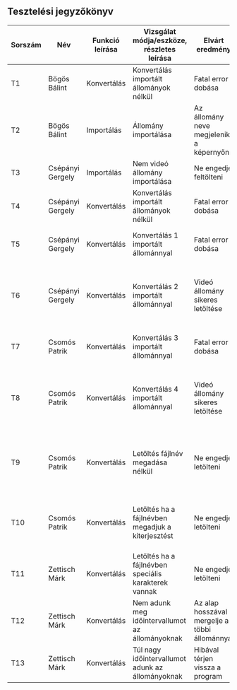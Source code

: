 ## Tesztelési jegyzőkönyv

| Sorszám |Név | Funkció leírása| Vizsgálat módja/eszköze, részletes leírása | Elvárt eredmény| Eredmény |Verzió |
|--|--|--|--|--|--|--|
|T1| Bögös Bálint | Konvertálás | Konvertálás importált állományok nélkül | Fatal error dobása | Hibát dob a pycharmban, de a program tovább fut | Beta 1.1 |
|T2| Bögös Bálint | Importálás | Állomány importálása | Az állomány neve megjelenik a képernyőn | Az állomány neve megjelent | Beta 1.1 |
|T3| Csépányi Gergely | Importálás | Nem videó állomány importálása | Ne engedje feltölteni | Nem engedi feltölteni | Beta 1.1 |
|T4| Csépányi Gergely | Konvertálás | Konvertálás importált állományok nélkül | Fatal error dobása | Hibát dob a pycharm-ban, de a program tovább fut | Beta 1.1 |
|T5| Csépányi Gergely | Konvertálás | Konvertálás 1 importált állománnyal | Fatal error dobása | Hibát dob a pycharm-ban, de a program tovább fut | Beta 1.1 |
|T6| Csépányi Gergely | Konvertálás | Konvertálás 2 importált állománnyal | Videó állomány sikeres letöltése | A videóállományt sikeresen letölti a program a kiválasztott helyre | Beta 1.1 |
|T7| Csomós Patrik | Konvertálás | Konvertálás 3 importált állománnyal | Fatal error dobása | Hibát dob a pycharmban, de a program tovább fut | Beta 1.1 |
|T8| Csomós Patrik | Konvertálás | Konvertálás 4 importált állománnyal | Videó állomány sikeres letöltése | A videó állományt sikeresen letölti a program a kiválasztott helyre | Beta 1.1 |
|T9| Csomós Patrik | Konvertálás | Letöltés fájlnév megadása nélkül | Ne engedje letölteni | Az exportálás sikeresen végbe megy, a fájlnak nem lesz neve, csak kiterjesztése| Beta 1.1 |
|T10| Csomós Patrik | Konvertálás | Letöltés ha a fájlnévben megadjuk a kiterjesztést | Ne engedje letölteni | Az exportálás sikeresen végbe megy, a fájl megkapja a megadott nevet| Beta 1.1 |
|T11| Zettisch Márk | Konvertálás | Letöltés ha a fájlnévben speciális karakterek vannak | Ne engedje letölteni | Hibát dob a pycharmban de a program tovább fut | Beta 1.1 |
|T12| Zettisch Márk | Konvertálás | Nem adunk meg időintervallumot az állományoknak | Az alap hosszával mergelje a többi állománnyal | A pycharm hibát dob, de fut tovább | Beta 1.1 |
|T13| Zettisch Márk | Konvertálás | Túl nagy időintervallumot adunk az állományoknak | Hibával térjen vissza a program | A pycharm hibát dob, de a program fut tovább | Beta 1.1 |

